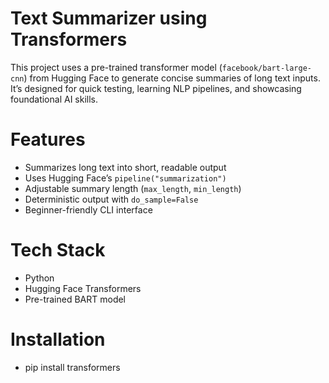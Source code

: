 # Text Summarizer using Transformers

This project uses a pre-trained transformer model (`facebook/bart-large-cnn`) from Hugging Face to generate concise summaries of long text inputs. It’s designed for quick testing, learning NLP pipelines, and showcasing foundational AI skills.

# Features
- Summarizes long text into short, readable output
- Uses Hugging Face’s `pipeline("summarization")`
- Adjustable summary length (`max_length`, `min_length`)
- Deterministic output with `do_sample=False`
- Beginner-friendly CLI interface

# Tech Stack
- Python
- Hugging Face Transformers
- Pre-trained BART model

# Installation
- pip install transformers
